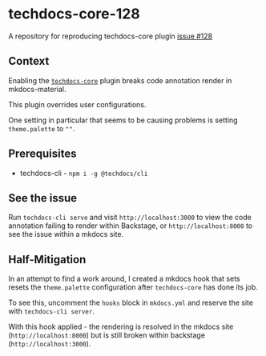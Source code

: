 # techdocs-core-128

A repository for reproducing techdocs-core plugin [issue #128](https://github.com/backstage/mkdocs-techdocs-core/issues/128)

## Context

Enabling the [`techdocs-core`](https://github.com/backstage/mkdocs-techdocs-core) plugin breaks code annotation render in mkdocs-material.

This plugin overrides user configurations.

One setting in particular that seems to be causing problems is setting `theme.palette` to `""`.

## Prerequisites

* techdocs-cli - `npm i -g @techdocs/cli`

## See the issue

Run `techdocs-cli serve` and visit `http://localhost:3000` to view the code annotation failing to render within Backstage, or `http://localhost:8000` to see the issue within a mkdocs site.

## Half-Mitigation

In an attempt to find a work around, I created a mkdocs hook that sets resets the `theme.palette` configuration after `techdocs-core` has done its job. 

To see this, uncomment the `hooks` block in `mkdocs.yml` and reserve the site with `techdocs-cli server`.

With this hook applied - the rendering is resolved in the mkdocs site (`http://localhost:8000`) but is still broken within backstage (`http://localhost:3000`).
